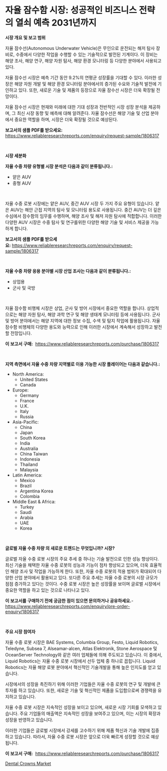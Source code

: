 <p><h1>자율 잠수함 시장: 성공적인 비즈니스 전략의 열쇠 예측 2031년까지</h1></p><p><strong>시장 개요 및 보고 범위</strong></p>
<p><p>자율 잠수선(Autonomous Underwater Vehicle)은 무인으로 운전되는 해저 탐사 장비로, 수중에서 다양한 작업을 수행할 수 있는 기술적으로 발전된 기계이다. 이 장비는 해양 조사, 해양 연구, 해양 자원 탐사, 해양 환경 모니터링 등 다양한 분야에서 사용되고 있다. </p><p>자율 잠수선 시장은 예측 기간 동안 9.2%의 연평균 성장률을 기대할 수 있다. 이러한 성장은 해양 자원 개발 및 해양 환경 모니터링 분야에서의 증가된 수요와 기술적 발전에 기인하고 있다. 또한, 새로운 기술 및 제품의 등장으로 자율 잠수선 시장은 더욱 확장될 전망이다.</p><p>자율 잠수선 시장은 현재와 미래에 대한 기대 성장과 전반적인 시장 성장 분석을 제공하며, 그 최신 시장 동향 및 예측에 대해 알려준다. 자율 잠수선은 해양 기술 및 산업 분야에서 중요한 역할을 하며, 시장은 더욱 확장될 것으로 예상된다.</p></p>
<p><strong>보고서의 샘플 PDF를 받으세요:</strong> <a href="https://www.reliableresearchreports.com/enquiry/request-sample/1806317">https://www.reliableresearchreports.com/enquiry/request-sample/1806317</a></p>
<p>&nbsp;</p>
<p><strong>시장 세분화</strong></p>
<p><strong>자율 수중 차량 유형별 시장 분석은 다음과 같이 분류됩니다.:</strong></p>
<p><ul><li>얕은 AUV</li><li>중형 AUV</li></ul></p>
<p>&nbsp;</p>
<p><p>자율 수중 로봇 시장에는 얕은 AUV, 중간 AUV 시장 두 가지 주요 유형이 있습니다. 얕은 AUV는 해안 근접 지역의 탐사 및 모니터링 용도로 사용됩니다. 중간 AUV는 더 깊은 수심에서 잠수함의 임무를 수행하며, 해양 조사 및 해저 자원 탐사에 적합합니다. 이러한 다양한 AUV 시장은 수중 탐사 및 연구를위한 다양한 해양 기술 및 서비스 제공을 가능하게 합니다.</p></p>
<p><strong>보고서의 샘플 PDF를 받으세요:</strong>&nbsp;<a href="https://www.reliableresearchreports.com/enquiry/request-sample/1806317">https://www.reliableresearchreports.com/enquiry/request-sample/1806317</a></p>
<p>&nbsp;</p>
<p><strong> 자율 수중 차량 응용 분야별 시장 산업 조사는 다음과 같이 분류됩니다.:</strong></p>
<p><ul><li>상업용</li><li>군사 및 국방</li></ul></p>
<p>&nbsp;</p>
<p><p>자율 잠수함 비행체 시장은 상업, 군사 및 방어 시장에서 중요한 역할을 합니다. 상업적으로는 해양 자원 탐사, 해양 과학 연구 및 해양 생태계 모니터링 등에 사용됩니다. 군사 및 방어 분야에서는 해양 지역에 대한 정보 수집, 수색 및 탐지 작업에 활용됩니다. 자율 잠수함 비행체의 다양한 용도와 능력으로 인해 이러한 시장에서 계속해서 성장하고 발전할 전망입니다.</p></p>
<p><strong>이 보고서 구매:</strong>&nbsp; <a href="https://www.reliableresearchreports.com/purchase/1806317">https://www.reliableresearchreports.com/purchase/1806317</a></p>
<p>&nbsp;</p>
<p><strong>지역 측면에서 자율 수중 차량 지역별로 이용 가능한 시장 플레이어는 다음과 같습니다.:</strong></p>
<p><ul>
    <li>
        North America:
        <ul>
            <li>United States</li>
            <li>Canada</li>
        </ul>
    </li>
    <li>
        Europe:
        <ul>
            <li>Germany</li>
            <li>France</li>
            <li>U.K.</li>
            <li>Italy</li>
            <li>Russia</li>
        </ul>
    </li>
    <li>
        Asia-Pacific:
        <ul>
            <li>China</li>
            <li>Japan</li>
            <li>South Korea</li>
            <li>India</li>
            <li>Australia</li>
            <li>China Taiwan</li>
            <li>Indonesia</li>
            <li>Thailand</li>
            <li>Malaysia</li>
        </ul>
    </li>
    <li>
        Latin America:
        <ul>
            <li>Mexico</li>
            <li>Brazil</li>
            <li>Argentina Korea</li>
            <li>Colombia</li>
        </ul>
    </li>
    <li>
        Middle East & Africa:
        <ul>
            <li>Turkey</li>
            <li>Saudi</li>
            <li>Arabia</li>
            <li>UAE</li>
            <li>Korea</li>
        </ul>
    </li>
    </ul></p>
<p>&nbsp;</p>
<p><strong>글로벌 자율 수중 차량 의 새로운 트렌드는 무엇입니까? 시장?</strong></p>
<p><p>글로벌 자율 수중 로봇 시장의 주요 추세 중 하나는 기술 발전으로 인한 성능 향상이다. 최신 기술을 채택한 자율 수중 로봇의 성능과 기능이 점차 향상되고 있으며, 더욱 효율적인 해양 조사 및 작업을 가능하게 한다. 또한, 자율 수중 로봇의 적용 범위가 확대되어 다양한 산업 분야에서 활용되고 있다. 또다른 주요 추세는 자율 수중 로봇의 시장 규모가 점점 증가하고 있다는 것이다. 수중 로봇 시장은 높은 성장률을 보이며 글로벌 시장에서 중요한 역할을 하고 있는 것으로 나타나고 있다.</p></p>
<p><strong>이 보고서를 구매하기 전에 궁금한 점이 있으면 문의하거나 공유하세요.</strong>- <a href="https://www.reliableresearchreports.com/enquiry/pre-order-enquiry/1806317">https://www.reliableresearchreports.com/enquiry/pre-order-enquiry/1806317</a></p>
<p>&nbsp;</p>
<p><strong>주요 시장 참여자</strong></p>
<p><p>자율 수중 로봇 시장은 BAE Systems, Columbia Group, Festo, Liquid Robotics, Teledyne, Subsea 7, Alseamar-alcen, Atlas Elektronik, Stone Aerospace 및 OceanServer Technology와 같은 여러 업체들에 의해 주도되고 있습니다. 이 중에서, Liquid Robotics는 자율 수중 로봇 시장에서 선두 업체 중 하나로 꼽힙니다. Liquid Robotics는 자율 해양 로봇 분야에서 혁신적인 기술개발을 통해 높은 인지도를 얻고 있습니다.</p><p>시장에서의 성장을 촉진하기 위해 이러한 기업들은 자율 수중 로봇의 연구 및 개발에 큰 투자를 하고 있습니다. 또한, 새로운 기술 및 혁신적인 제품을 도입함으로써 경쟁력을 유지하고 있습니다.</p><p>자율 수중 로봇 시장은 지속적인 성장을 보이고 있으며, 새로운 시장 기회를 모색하고 있습니다. 주요 기업들의 매출액은 지속적인 성장을 보여주고 있으며, 이는 시장의 확장과 성장을 반영하고 있습니다.</p><p>이러한 기업들은 글로벌 시장에서 강세를 고수하기 위해 제품 혁신과 기술 개발에 집중하고 있습니다. 따라서, 자율 수중 로봇 시장은 앞으로 더욱 빠르게 성장할 것으로 예상됩니다.</p></p>
<p><strong>이 보고서 구매:</strong>&nbsp;&nbsp;<a href="https://www.reliableresearchreports.com/purchase/1806317">https://www.reliableresearchreports.com/purchase/1806317</a></p>
<p><p><a href="https://fearless-okapi-6c8.notion.site/Dental-Crowns-Market-Size-Growth-Outlook-from-2024-to-2031-projecting-at-Market-s-Trends-Analysis--06ac34f7e22a475d8669c649abbfa420">Dental Crowns Market</a></p></p>

